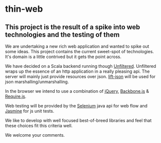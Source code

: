 thin-web
========

This project is the result of a spike into web technologies and the testing of them
-----------------------------------------------------------------------------------

We are undertaking a new rich web application and wanted to spike out some ideas. This project contains the current sweet-spot of technologies. It's domain is a little contrived but it gets the point across.

We have decided on a Scala backend running though [Unfiltered](http://github.com/unfiltered/unfiltered). Unfiltered wraps up the essence of an http application in a really pleasing api. The server will mainly just provide resources over json. [lift-json](http://github.com/lift/lift/tree/master/framework/lift-base/lift-json/) will be used for json marshalling/unmarshalling.

In the browser we intend to use a combination of [jQuery](http://jquery.com/), [Backbone.js](http://backbonejs.org) & [Require.js](http://requirejs.org/).

Web testing will be provided by the [Selenium](http://seleniumhq.org/) java api for web flow and [Jasmine](https://jasmine.github.io/) for js unit tests.


We like to develop with well focused best-of-breed libraries and feel that these choices fit this criteria well.


We welcome your comments.
